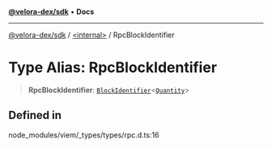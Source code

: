 [**@velora-dex/sdk**](../../README.md) • **Docs**

***

[@velora-dex/sdk](../../globals.md) / [\<internal\>](../README.md) / RpcBlockIdentifier

# Type Alias: RpcBlockIdentifier

> **RpcBlockIdentifier**: [`BlockIdentifier`](BlockIdentifier.md)\<[`Quantity`](Quantity.md)\>

## Defined in

node\_modules/viem/\_types/types/rpc.d.ts:16
